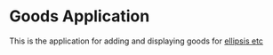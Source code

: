#  Goods Application

This is the application for adding and displaying goods for [ellipsis etc](http://ellipsisetc.com)